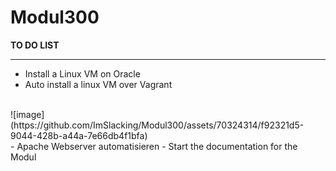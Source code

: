 # Modul300

__TO DO LIST__

---

- Install a Linux VM on Oracle
- Auto install a linux VM over Vagrant
<br>
![image](https://github.com/ImSlacking/Modul300/assets/70324314/f92321d5-9044-428b-a44a-7e66db4f1bfa)
<br>
- Apache Webserver automatisieren
- Start the documentation for the Modul